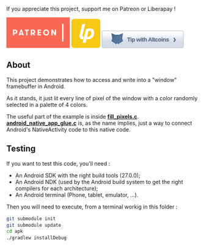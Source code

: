 If you appreciate this project, support me on Patreon or Liberapay !

[![Patreon !](https://raw.githubusercontent.com/Miouyouyou/RockMyy/master/.img/button-patreon.png)](https://www.patreon.com/Miouyouyou) 
[![Liberapay !](https://raw.githubusercontent.com/Miouyouyou/RockMyy/master/.img/button-liberapay.png)](https://liberapay.com/Myy/donate) 
[![Tip with Altcoins](https://raw.githubusercontent.com/Miouyouyou/Shapeshift-Tip-button/9e13666e9d0ecc68982fdfdf3625cd24dd2fb789/Tip-with-altcoin.png)](https://shapeshift.io/shifty.html?destination=16zwQUkG29D49G6C7pzch18HjfJqMXFNrW&output=BTC)

About
-----

This project demonstrates how to access and write into a "window"
framebuffer in Android.

As it stands, it just lit every line of pixel of the window with
a color randomly selected in a palette of 4 colors.

The useful part of the example is inside
**[fill_pixels.c](./fill_pixels.c)**.  
**[android_native_app_glue.c](./android_native_app_glue.c)** is, as
the name implies, just a way to connect Android's NativeActivity code
to this native code.

Testing
-------

If you want to test this code, you'll need :
* An Android SDK with the right build tools (27.0.0);
* An Android NDK (used by the Android build system to get the right
  compilers for each architecture);
* An Android terminal (Phone, tablet, emulator, ...).

Then you will need to execute, from a terminal workig in this folder :
```bash
git submodule init
git submodule update
cd apk
./gradlew installDebug
```
